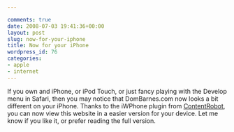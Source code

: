 ```yaml
---

comments: true
date: 2008-07-03 19:41:36+00:00
layout: post
slug: now-for-your-iphone
title: Now for your iPhone
wordpress_id: 76
categories:
- apple
- internet
---
```


If you own and iPhone, or iPod Touch, or just fancy playing with the Develop menu in Safari, then you may notice that DomBarnes.com now looks a bit different on your iPhone. Thanks to the iWPhone plugin from [ContentRobot](http://iwphone.contentrobot.com/), you can now view this website in a easier version for your device.
Let me know if you like it, or prefer reading the full version.

